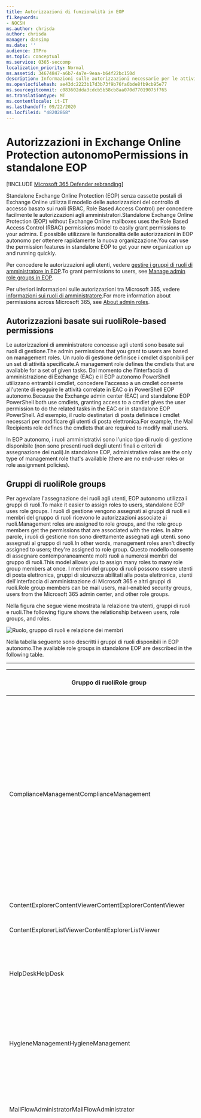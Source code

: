 ```yaml
---
title: Autorizzazioni di funzionalità in EOP
f1.keywords:
- NOCSH
ms.author: chrisda
author: chrisda
manager: dansimp
ms.date: ''
audience: ITPro
ms.topic: conceptual
ms.service: O365-seccomp
localization_priority: Normal
ms.assetid: 34674847-a6b7-4a7e-9eaa-b64f22bc150d
description: Informazioni sulle autorizzazioni necessarie per le attività in standalone Exchange Online Protection
ms.openlocfilehash: ae43dc2223b17d3b73f9b76fa6bde8fb9cb95e77
ms.sourcegitcommit: c083602dda3cdcb5b58cb8aa070d77019075f765
ms.translationtype: MT
ms.contentlocale: it-IT
ms.lasthandoff: 09/22/2020
ms.locfileid: "48202868"
---
```

# <a name="permissions-in-standalone-eop"></a><span data-ttu-id="e6132-103">Autorizzazioni in Exchange Online Protection autonomo</span><span class="sxs-lookup"><span data-stu-id="e6132-103">Permissions in standalone EOP</span></span>

[!INCLUDE [Microsoft 365 Defender rebranding](../includes/microsoft-defender-for-office.md)]


<span data-ttu-id="e6132-104">Standalone Exchange Online Protection (EOP) senza cassette postali di Exchange Online utilizza il modello delle autorizzazioni del controllo di accesso basato sui ruoli (RBAC, Role Based Access Control) per concedere facilmente le autorizzazioni agli amministratori.</span><span class="sxs-lookup"><span data-stu-id="e6132-104">Standalone Exchange Online Protection (EOP) without Exchange Online mailboxes uses the Role Based Access Control (RBAC) permissions model to easily grant permissions to your admins.</span></span> <span data-ttu-id="e6132-105">È possibile utilizzare le funzionalità delle autorizzazioni in EOP autonomo per ottenere rapidamente la nuova organizzazione.</span><span class="sxs-lookup"><span data-stu-id="e6132-105">You can use the permission features in standalone EOP to get your new organization up and running quickly.</span></span>

<span data-ttu-id="e6132-106">Per concedere le autorizzazioni agli utenti, vedere [gestire i gruppi di ruoli di amministratore in EOP](manage-admin-role-group-permissions-in-eop.md).</span><span class="sxs-lookup"><span data-stu-id="e6132-106">To grant permissions to users, see [Manage admin role groups in EOP](manage-admin-role-group-permissions-in-eop.md).</span></span>

<span data-ttu-id="e6132-107">Per ulteriori informazioni sulle autorizzazioni tra Microsoft 365, vedere [informazioni sui ruoli di amministratore](https://docs.microsoft.com/microsoft-365/admin/add-users/about-admin-roles).</span><span class="sxs-lookup"><span data-stu-id="e6132-107">For more information about permissions across Microsoft 365, see [About admin roles](https://docs.microsoft.com/microsoft-365/admin/add-users/about-admin-roles).</span></span>

## <a name="role-based-permissions"></a><span data-ttu-id="e6132-108">Autorizzazioni basate sui ruoli</span><span class="sxs-lookup"><span data-stu-id="e6132-108">Role-based permissions</span></span>

<span data-ttu-id="e6132-109">Le autorizzazioni di amministratore concesse agli utenti sono basate sui ruoli di gestione.</span><span class="sxs-lookup"><span data-stu-id="e6132-109">The admin permissions that you grant to users are based on management roles.</span></span> <span data-ttu-id="e6132-110">Un ruolo di gestione definisce i cmdlet disponibili per un set di attività specificate.</span><span class="sxs-lookup"><span data-stu-id="e6132-110">A management role defines the cmdlets that are available for a set of given tasks.</span></span> <span data-ttu-id="e6132-111">Dal momento che l'interfaccia di amministrazione di Exchange (EAC) e il EOP autonomo PowerShell utilizzano entrambi i cmdlet, concedere l'accesso a un cmdlet consente all'utente di eseguire le attività correlate in EAC o in PowerShell EOP autonomo.</span><span class="sxs-lookup"><span data-stu-id="e6132-111">Because the Exchange admin center (EAC) and standalone EOP PowerShell both use cmdlets, granting access to a cmdlet gives the user permission to do the related tasks in the EAC or in standalone EOP PowerShell.</span></span> <span data-ttu-id="e6132-112">Ad esempio, il ruolo destinatari di posta definisce i cmdlet necessari per modificare gli utenti di posta elettronica.</span><span class="sxs-lookup"><span data-stu-id="e6132-112">For example, the Mail Recipients role defines the cmdlets that are required to modify mail users.</span></span>

<span data-ttu-id="e6132-113">In EOP autonomo, i ruoli amministrativi sono l'unico tipo di ruolo di gestione disponibile (non sono presenti ruoli degli utenti finali o criteri di assegnazione dei ruoli).</span><span class="sxs-lookup"><span data-stu-id="e6132-113">In standalone EOP, administrative roles are the only type of management role that's available (there are no end-user roles or role assignment policies).</span></span>

## <a name="role-groups"></a><span data-ttu-id="e6132-114">Gruppi di ruoli</span><span class="sxs-lookup"><span data-stu-id="e6132-114">Role groups</span></span>

<span data-ttu-id="e6132-115">Per agevolare l'assegnazione dei ruoli agli utenti, EOP autonomo utilizza i gruppi di ruoli.</span><span class="sxs-lookup"><span data-stu-id="e6132-115">To make it easier to assign roles to users, standalone EOP uses role groups.</span></span> <span data-ttu-id="e6132-116">I ruoli di gestione vengono assegnati ai gruppi di ruoli e i membri del gruppo di ruoli ricevono le autorizzazioni associate ai ruoli.</span><span class="sxs-lookup"><span data-stu-id="e6132-116">Management roles are assigned to role groups, and the role group members get the permissions that are associated with the roles.</span></span> <span data-ttu-id="e6132-117">In altre parole, i ruoli di gestione non sono direttamente assegnati agli utenti. sono assegnati al gruppo di ruoli.</span><span class="sxs-lookup"><span data-stu-id="e6132-117">In other words, management roles aren't directly assigned to users; they're assigned to role group.</span></span> <span data-ttu-id="e6132-118">Questo modello consente di assegnare contemporaneamente molti ruoli a numerosi membri del gruppo di ruoli.</span><span class="sxs-lookup"><span data-stu-id="e6132-118">This model allows you to assign many roles to many role group members at once.</span></span> <span data-ttu-id="e6132-119">I membri del gruppo di ruoli possono essere utenti di posta elettronica, gruppi di sicurezza abilitati alla posta elettronica, utenti dell'interfaccia di amministrazione di Microsoft 365 e altri gruppi di ruoli.</span><span class="sxs-lookup"><span data-stu-id="e6132-119">Role group members can be mail users, mail-enabled security groups, users from the Microsoft 365 admin center, and other role groups.</span></span>

<span data-ttu-id="e6132-120">Nella figura che segue viene mostrata la relazione tra utenti, gruppi di ruoli e ruoli.</span><span class="sxs-lookup"><span data-stu-id="e6132-120">The following figure shows the relationship between users, role groups, and roles.</span></span>

![Ruolo, gruppo di ruoli e relazione dei membri](../../media/ITPro_Security_RBAC_EXO_SimplifiedRoleGroupRelationship.png)

<span data-ttu-id="e6132-122">Nella tabella seguente sono descritti i gruppi di ruoli disponibili in EOP autonomo.</span><span class="sxs-lookup"><span data-stu-id="e6132-122">The available role groups in standalone EOP are described in the following table.</span></span>

****

|<span data-ttu-id="e6132-123">Gruppo di ruoli</span><span class="sxs-lookup"><span data-stu-id="e6132-123">Role group</span></span>|<span data-ttu-id="e6132-124">Descrizione</span><span class="sxs-lookup"><span data-stu-id="e6132-124">Description</span></span>|<span data-ttu-id="e6132-125">Ruoli predefiniti assegnati</span><span class="sxs-lookup"><span data-stu-id="e6132-125">Default roles assigned</span></span>|
|---|---|---|
|<span data-ttu-id="e6132-126">ComplianceManagement</span><span class="sxs-lookup"><span data-stu-id="e6132-126">ComplianceManagement</span></span>|<span data-ttu-id="e6132-127">Configurare e gestire le impostazioni di conformità all'interno dell'organizzazione, inclusa la prevenzione della perdita di dati (DLP) se l'abbonamento ha funzionalità DLP.</span><span class="sxs-lookup"><span data-stu-id="e6132-127">Configure and manage compliance settings within the organization, including data loss prevention (DLP) if your subscription has DLP capabilities.</span></span> <br/><br/> <span data-ttu-id="e6132-128">I membri del ruolo [amministratore conformità](https://docs.microsoft.com/azure/active-directory/users-groups-roles/directory-assign-admin-roles#compliance-administrator) in Azure ad ottengono automaticamente le autorizzazioni di questo gruppo di ruoli.</span><span class="sxs-lookup"><span data-stu-id="e6132-128">Members of the [Compliance Administrator](https://docs.microsoft.com/azure/active-directory/users-groups-roles/directory-assign-admin-roles#compliance-administrator) role in Azure AD automatically get the permissions of this role group.</span></span>|<span data-ttu-id="e6132-129">Registri di controllo</span><span class="sxs-lookup"><span data-stu-id="e6132-129">Audit Logs</span></span> <br/><br/> <span data-ttu-id="e6132-130">Amministrazione della conformità</span><span class="sxs-lookup"><span data-stu-id="e6132-130">Compliance Administration</span></span> <br/><br/> <span data-ttu-id="e6132-131">Information Rights Management</span><span class="sxs-lookup"><span data-stu-id="e6132-131">Information Rights Management</span></span> <br/><br/> <span data-ttu-id="e6132-132">Gestione della conservazione</span><span class="sxs-lookup"><span data-stu-id="e6132-132">Retention Management</span></span> <br/><br/> <span data-ttu-id="e6132-133">Registri di controllo di sola visualizzazione</span><span class="sxs-lookup"><span data-stu-id="e6132-133">View-Only Audit Logs</span></span> <br/><br/> <span data-ttu-id="e6132-134">Configurazione solo visualizzazione</span><span class="sxs-lookup"><span data-stu-id="e6132-134">View-Only Configuration</span></span> <br/><br/> <span data-ttu-id="e6132-135">Destinatari solo visualizzazione</span><span class="sxs-lookup"><span data-stu-id="e6132-135">View-Only Recipients</span></span>|
|<span data-ttu-id="e6132-136">ContentExplorerContentViewer</span><span class="sxs-lookup"><span data-stu-id="e6132-136">ContentExplorerContentViewer</span></span>|<span data-ttu-id="e6132-137">Non utilizzata.</span><span class="sxs-lookup"><span data-stu-id="e6132-137">Not used.</span></span>|<span data-ttu-id="e6132-138">Visualizzatore contenuto di classificazione dei dati</span><span class="sxs-lookup"><span data-stu-id="e6132-138">Data Classification Content Viewer</span></span>|
|<span data-ttu-id="e6132-139">ContentExplorerListViewer</span><span class="sxs-lookup"><span data-stu-id="e6132-139">ContentExplorerListViewer</span></span>|<span data-ttu-id="e6132-140">Non utilizzata.</span><span class="sxs-lookup"><span data-stu-id="e6132-140">Not used.</span></span>|<span data-ttu-id="e6132-141">Visualizzatore elenco di classificazione dei dati</span><span class="sxs-lookup"><span data-stu-id="e6132-141">Data Classification List Viewer</span></span>|
|<span data-ttu-id="e6132-142">HelpDesk</span><span class="sxs-lookup"><span data-stu-id="e6132-142">HelpDesk</span></span>|<span data-ttu-id="e6132-143">Visualizzare e gestire gli utenti di posta elettronica.</span><span class="sxs-lookup"><span data-stu-id="e6132-143">View and manage mail users.</span></span>|<span data-ttu-id="e6132-144">Reimposta password</span><span class="sxs-lookup"><span data-stu-id="e6132-144">Reset Password</span></span> <br/><br/> <span data-ttu-id="e6132-145">Opzioni utente</span><span class="sxs-lookup"><span data-stu-id="e6132-145">User Options</span></span> <br/><br/> <span data-ttu-id="e6132-146">Destinatari solo visualizzazione</span><span class="sxs-lookup"><span data-stu-id="e6132-146">View-Only Recipients</span></span>|
|<span data-ttu-id="e6132-147">HygieneManagement</span><span class="sxs-lookup"><span data-stu-id="e6132-147">HygieneManagement</span></span>|<span data-ttu-id="e6132-148">Gestire le funzionalità di protezione (antispam, anti-malware e così via).</span><span class="sxs-lookup"><span data-stu-id="e6132-148">Manage protection features (anti-spam, anti-malware, etc.).</span></span>|<span data-ttu-id="e6132-149">Igiene del trasporto</span><span class="sxs-lookup"><span data-stu-id="e6132-149">Transport Hygiene</span></span> <br/><br/> <span data-ttu-id="e6132-150">Configurazione solo visualizzazione</span><span class="sxs-lookup"><span data-stu-id="e6132-150">View-Only Configuration</span></span> <br/><br/> <span data-ttu-id="e6132-151">Destinatari solo visualizzazione</span><span class="sxs-lookup"><span data-stu-id="e6132-151">View-Only Recipients</span></span>|
|<span data-ttu-id="e6132-152">MailFlowAdministrator</span><span class="sxs-lookup"><span data-stu-id="e6132-152">MailFlowAdministrator</span></span>|<span data-ttu-id="e6132-153">Visualizzare e gestire i domini e i connettori accettati</span><span class="sxs-lookup"><span data-stu-id="e6132-153">View and manage accepted domains and connectors</span></span>|<span data-ttu-id="e6132-154">Domini accettati e remoti</span><span class="sxs-lookup"><span data-stu-id="e6132-154">Remote and Accepted Domains</span></span> <br/><br/> <span data-ttu-id="e6132-155">Destinatari solo visualizzazione</span><span class="sxs-lookup"><span data-stu-id="e6132-155">View-Only Recipients</span></span>|
|<span data-ttu-id="e6132-156">OrganizationManagement</span><span class="sxs-lookup"><span data-stu-id="e6132-156">OrganizationManagement</span></span>|<span data-ttu-id="e6132-157">L'accesso dell'amministratore all'intera organizzazione e la possibilità di eseguire quasi tutte le attività.</span><span class="sxs-lookup"><span data-stu-id="e6132-157">Admin access to the entire organization and the ability to perform almost any task.</span></span> <br/><br/> <span data-ttu-id="e6132-158">I membri del ruolo di [amministratore globale](https://docs.microsoft.com/azure/active-directory/users-groups-roles/directory-assign-admin-roles#global-administrator--company-administrator) in Azure ad ottengono automaticamente le autorizzazioni di questo gruppo di ruoli.</span><span class="sxs-lookup"><span data-stu-id="e6132-158">Members of the [Global Administrator](https://docs.microsoft.com/azure/active-directory/users-groups-roles/directory-assign-admin-roles#global-administrator--company-administrator) role in Azure AD automatically get the permissions of this role group.</span></span> <br/><br/> <span data-ttu-id="e6132-159">**Importante**: poiché il gruppo di ruoli OrganizationManagement è un ruolo potente, solo gli utenti che eseguono attività amministrative a livello di organizzazione devono essere membri di questo gruppo di ruoli.</span><span class="sxs-lookup"><span data-stu-id="e6132-159">**Important**: Because the OrganizationManagement role group is a powerful role, only users that perform organizational-level administrative tasks should be members of this role group.</span></span>|<span data-ttu-id="e6132-160">AntiMalware</span><span class="sxs-lookup"><span data-stu-id="e6132-160">AntiMalware</span></span> <br/><br/> <span data-ttu-id="e6132-161">AntiSpam</span><span class="sxs-lookup"><span data-stu-id="e6132-161">AntiSpam</span></span> <br/><br/> <span data-ttu-id="e6132-162">Registri di controllo</span><span class="sxs-lookup"><span data-stu-id="e6132-162">Audit Logs</span></span> <br/><br/> <span data-ttu-id="e6132-163">Amministratore di conformità</span><span class="sxs-lookup"><span data-stu-id="e6132-163">Compliance Administrator</span></span> <br/><br/> <span data-ttu-id="e6132-164">Gruppi di distribuzione</span><span class="sxs-lookup"><span data-stu-id="e6132-164">Distribution Groups</span></span> <br/><br/> <span data-ttu-id="e6132-165">Information Rights Management</span><span class="sxs-lookup"><span data-stu-id="e6132-165">Information Rights Management</span></span> <br/><br/> <span data-ttu-id="e6132-166">Creazione destinatario di posta</span><span class="sxs-lookup"><span data-stu-id="e6132-166">Mail Recipient Creation</span></span> <br/><br/> <span data-ttu-id="e6132-167">Destinatari di posta</span><span class="sxs-lookup"><span data-stu-id="e6132-167">Mail Recipients</span></span> <br/><br/> <span data-ttu-id="e6132-168">Verifica dei messaggi</span><span class="sxs-lookup"><span data-stu-id="e6132-168">Message Tracking</span></span> <br/><br/> <span data-ttu-id="e6132-169">Migrazione</span><span class="sxs-lookup"><span data-stu-id="e6132-169">Migration</span></span> <br/><br/> <span data-ttu-id="e6132-170">Accesso client dell'organizzazione</span><span class="sxs-lookup"><span data-stu-id="e6132-170">Organization Client Access</span></span> <br/><br/> <span data-ttu-id="e6132-171">Configurazione dell'organizzazione</span><span class="sxs-lookup"><span data-stu-id="e6132-171">Organization Configuration</span></span> <br/><br/> <span data-ttu-id="e6132-172">Impostazioni di trasporto dell'organizzazione</span><span class="sxs-lookup"><span data-stu-id="e6132-172">Organization Transport Settings</span></span> <br/><br/> <span data-ttu-id="e6132-173">Quarantena</span><span class="sxs-lookup"><span data-stu-id="e6132-173">Quarantine</span></span> <br/><br/> <span data-ttu-id="e6132-174">Criteri del destinatario</span><span class="sxs-lookup"><span data-stu-id="e6132-174">Recipient Policies</span></span> <br/><br/> <span data-ttu-id="e6132-175">Domini accettati e remoti</span><span class="sxs-lookup"><span data-stu-id="e6132-175">Remote and Accepted Domains</span></span> <br/><br/> <span data-ttu-id="e6132-176">Reimposta password</span><span class="sxs-lookup"><span data-stu-id="e6132-176">Reset Password</span></span> <br/><br/> <span data-ttu-id="e6132-177">Gestione della conservazione</span><span class="sxs-lookup"><span data-stu-id="e6132-177">Retention Management</span></span> <br/><br/> <span data-ttu-id="e6132-178">Gestione dei ruoli</span><span class="sxs-lookup"><span data-stu-id="e6132-178">Role Management</span></span> <br/><br/> <span data-ttu-id="e6132-179">Amministratore della sicurezza</span><span class="sxs-lookup"><span data-stu-id="e6132-179">Security Administrator</span></span> <br/><br/> <span data-ttu-id="e6132-180">Creazione e appartenenza a un gruppo di sicurezza</span><span class="sxs-lookup"><span data-stu-id="e6132-180">Security Group Creation and Membership</span></span> <br/><br/> <span data-ttu-id="e6132-181">Ruolo con autorizzazioni di lettura per la sicurezza</span><span class="sxs-lookup"><span data-stu-id="e6132-181">Security Reader</span></span> <br/><br/> <span data-ttu-id="e6132-182">Amministratore dell'etichetta di riservatezza</span><span class="sxs-lookup"><span data-stu-id="e6132-182">Sensitivity Label Administrator</span></span> <br/><br/> <span data-ttu-id="e6132-183">Supervisione</span><span class="sxs-lookup"><span data-stu-id="e6132-183">Supervision</span></span> <br/><br/> <span data-ttu-id="e6132-184">Igiene del trasporto</span><span class="sxs-lookup"><span data-stu-id="e6132-184">Transport Hygiene</span></span> <br/><br/> <span data-ttu-id="e6132-185">Regole di trasporto</span><span class="sxs-lookup"><span data-stu-id="e6132-185">Transport Rules</span></span> <br/><br/> <span data-ttu-id="e6132-186">Opzioni utente</span><span class="sxs-lookup"><span data-stu-id="e6132-186">User Options</span></span> <br/><br/> <span data-ttu-id="e6132-187">Antimalware di sola visualizzazione</span><span class="sxs-lookup"><span data-stu-id="e6132-187">View-Only AntiMalware</span></span> <br/><br/> <span data-ttu-id="e6132-188">Protezione da posta indesiderata solo visualizzazione</span><span class="sxs-lookup"><span data-stu-id="e6132-188">View-Only AntiSpam</span></span> <br/><br/> <span data-ttu-id="e6132-189">Registri di controllo di sola visualizzazione</span><span class="sxs-lookup"><span data-stu-id="e6132-189">View-Only Audit Logs</span></span> <br/><br/> <span data-ttu-id="e6132-190">Configurazione solo visualizzazione</span><span class="sxs-lookup"><span data-stu-id="e6132-190">View-Only Configuration</span></span> <br/><br/> <span data-ttu-id="e6132-191">Quarantena solo visualizzazione</span><span class="sxs-lookup"><span data-stu-id="e6132-191">View-Only Quarantine</span></span> <br/><br/> <span data-ttu-id="e6132-192">Destinatari solo visualizzazione</span><span class="sxs-lookup"><span data-stu-id="e6132-192">View-Only Recipients</span></span> <br/><br/> <span data-ttu-id="e6132-193">Intelligence per le minacce di sola visualizzazione</span><span class="sxs-lookup"><span data-stu-id="e6132-193">View-Only Threat Intelligence</span></span>|
|<span data-ttu-id="e6132-194">QuarantineAdministrator</span><span class="sxs-lookup"><span data-stu-id="e6132-194">QuarantineAdministrator</span></span>|<span data-ttu-id="e6132-195">Gestire i messaggi in quarantena per tutti i destinatari.</span><span class="sxs-lookup"><span data-stu-id="e6132-195">Manage quarantined messages for all recipients.</span></span>|<span data-ttu-id="e6132-196">Quarantena</span><span class="sxs-lookup"><span data-stu-id="e6132-196">Quarantine</span></span>|
|<span data-ttu-id="e6132-197">RecipientManagement</span><span class="sxs-lookup"><span data-stu-id="e6132-197">RecipientManagement</span></span>|<span data-ttu-id="e6132-198">Creare, gestire e rimuovere gli oggetti destinatario nell'organizzazione.</span><span class="sxs-lookup"><span data-stu-id="e6132-198">Create, manage, and remove recipient objects in the organization.</span></span>|<span data-ttu-id="e6132-199">Gruppi di distribuzione</span><span class="sxs-lookup"><span data-stu-id="e6132-199">Distribution Groups</span></span> <br/><br/> <span data-ttu-id="e6132-200">Creazione destinatario di posta</span><span class="sxs-lookup"><span data-stu-id="e6132-200">Mail Recipient Creation</span></span> <br/><br/> <span data-ttu-id="e6132-201">Destinatari di posta</span><span class="sxs-lookup"><span data-stu-id="e6132-201">Mail Recipients</span></span> <br/><br/> <span data-ttu-id="e6132-202">Verifica dei messaggi</span><span class="sxs-lookup"><span data-stu-id="e6132-202">Message Tracking</span></span> <br/><br/> <span data-ttu-id="e6132-203">Migrazione</span><span class="sxs-lookup"><span data-stu-id="e6132-203">Migration</span></span> <br/><br/> <span data-ttu-id="e6132-204">Criteri del destinatario</span><span class="sxs-lookup"><span data-stu-id="e6132-204">Recipient Policies</span></span> <br/><br/> <span data-ttu-id="e6132-205">Reimposta password</span><span class="sxs-lookup"><span data-stu-id="e6132-205">Reset Password</span></span>|
|<span data-ttu-id="e6132-206">RecordsManagement</span><span class="sxs-lookup"><span data-stu-id="e6132-206">RecordsManagement</span></span>|<span data-ttu-id="e6132-207">Configurare le funzionalità di conformità, ad esempio i tag dei criteri di conservazione, le classificazioni dei messaggi e le regole del flusso di posta (note anche come regole di trasporto).</span><span class="sxs-lookup"><span data-stu-id="e6132-207">Configure compliance features, such as retention policy tags, message classifications, and mail flow rules (also known as transport rules).</span></span>|<span data-ttu-id="e6132-208">Verifica dei messaggi</span><span class="sxs-lookup"><span data-stu-id="e6132-208">Message Tracking</span></span> <br/><br/> <span data-ttu-id="e6132-209">Gestione della conservazione</span><span class="sxs-lookup"><span data-stu-id="e6132-209">Retention Management</span></span> <br/><br/> <span data-ttu-id="e6132-210">Regole di trasporto</span><span class="sxs-lookup"><span data-stu-id="e6132-210">Transport Rules</span></span>|
|<span data-ttu-id="e6132-211">SecurityAdministrator</span><span class="sxs-lookup"><span data-stu-id="e6132-211">SecurityAdministrator</span></span>|<span data-ttu-id="e6132-212">Configurare tutti gli aspetti della protezione nell'organizzazione (antispam, anti-malware, anti-spoofing, quarantena e così via).</span><span class="sxs-lookup"><span data-stu-id="e6132-212">Configure all aspects of protection in the organization (anti-spam, anti-malware, anti-spoofing, quarantine, etc.).</span></span> <br/><br/> <span data-ttu-id="e6132-213">I membri del ruolo di [amministratore della sicurezza](https://docs.microsoft.com/azure/active-directory/users-groups-roles/directory-assign-admin-roles#security-administrator) in Azure ad ottengono automaticamente le autorizzazioni di questo gruppo di ruoli.</span><span class="sxs-lookup"><span data-stu-id="e6132-213">Members of the [Security Administrator](https://docs.microsoft.com/azure/active-directory/users-groups-roles/directory-assign-admin-roles#security-administrator) role in Azure AD automatically get the permissions of this role group.</span></span>|<span data-ttu-id="e6132-214">AntiMalware</span><span class="sxs-lookup"><span data-stu-id="e6132-214">AntiMalware</span></span> <br/><br/> <span data-ttu-id="e6132-215">AntiSpam</span><span class="sxs-lookup"><span data-stu-id="e6132-215">AntiSpam</span></span> <br/><br/> <span data-ttu-id="e6132-216">Registri di controllo</span><span class="sxs-lookup"><span data-stu-id="e6132-216">Audit Logs</span></span> <br/><br/> <span data-ttu-id="e6132-217">Quarantena</span><span class="sxs-lookup"><span data-stu-id="e6132-217">Quarantine</span></span> <br/><br/> <span data-ttu-id="e6132-218">Amministratore della sicurezza</span><span class="sxs-lookup"><span data-stu-id="e6132-218">Security Administrator</span></span> <br/><br/> <span data-ttu-id="e6132-219">Amministratore dell'etichetta di riservatezza</span><span class="sxs-lookup"><span data-stu-id="e6132-219">Sensitivity Label Administrator</span></span> <br/><br/> <span data-ttu-id="e6132-220">Antimalware di sola visualizzazione</span><span class="sxs-lookup"><span data-stu-id="e6132-220">View-Only AntiMalware</span></span> <br/><br/> <span data-ttu-id="e6132-221">Protezione da posta indesiderata solo visualizzazione</span><span class="sxs-lookup"><span data-stu-id="e6132-221">View-Only AntiSpam</span></span> <br/><br/> <span data-ttu-id="e6132-222">Registri di controllo di sola visualizzazione</span><span class="sxs-lookup"><span data-stu-id="e6132-222">View-Only Audit Logs</span></span> <br/><br/> <span data-ttu-id="e6132-223">Quarantena solo visualizzazione</span><span class="sxs-lookup"><span data-stu-id="e6132-223">View-Only Quarantine</span></span> <br/><br/> <span data-ttu-id="e6132-224">Intelligence per le minacce di sola visualizzazione</span><span class="sxs-lookup"><span data-stu-id="e6132-224">View-Only Threat Intelligence</span></span>|
|<span data-ttu-id="e6132-225">SecurityReader</span><span class="sxs-lookup"><span data-stu-id="e6132-225">SecurityReader</span></span>|<span data-ttu-id="e6132-226">Accesso in sola visualizzazione a tutti gli aspetti della protezione nell'organizzazione (antispam, anti-malware, anti-spoofing, quarantena e così via).</span><span class="sxs-lookup"><span data-stu-id="e6132-226">View-only access to all aspects of protection in the organization (anti-spam, anti-malware, anti-spoofing, quarantine, etc.).</span></span> <br/><br/> <span data-ttu-id="e6132-227">I membri del ruolo [lettore di sicurezza](https://docs.microsoft.com/azure/active-directory/users-groups-roles/directory-assign-admin-roles#security-reader) in Azure ad ottengono automaticamente le autorizzazioni di questo gruppo di ruoli.</span><span class="sxs-lookup"><span data-stu-id="e6132-227">Members of the [Security Reader](https://docs.microsoft.com/azure/active-directory/users-groups-roles/directory-assign-admin-roles#security-reader) role in Azure AD automatically get the permissions of this role group.</span></span>|<span data-ttu-id="e6132-228">Ruolo con autorizzazioni di lettura per la sicurezza</span><span class="sxs-lookup"><span data-stu-id="e6132-228">Security Reader</span></span> <br/><br/> <span data-ttu-id="e6132-229">Antimalware di sola visualizzazione</span><span class="sxs-lookup"><span data-stu-id="e6132-229">View-Only AntiMalware</span></span> <br/><br/> <span data-ttu-id="e6132-230">Protezione da posta indesiderata solo visualizzazione</span><span class="sxs-lookup"><span data-stu-id="e6132-230">View-Only AntiSpam</span></span> <br/><br/> <span data-ttu-id="e6132-231">Quarantena solo visualizzazione</span><span class="sxs-lookup"><span data-stu-id="e6132-231">View-Only Quarantine</span></span> <br/><br/> <span data-ttu-id="e6132-232">Intelligence per le minacce di sola visualizzazione</span><span class="sxs-lookup"><span data-stu-id="e6132-232">View-Only Threat Intelligence</span></span>|
|<span data-ttu-id="e6132-233">TenantAdmins</span><span class="sxs-lookup"><span data-stu-id="e6132-233">TenantAdmins</span></span>|<span data-ttu-id="e6132-234">L'appartenenza a questo gruppo di ruoli è sincronizzata tra i servizi e gestita centralmente.</span><span class="sxs-lookup"><span data-stu-id="e6132-234">Membership in this role group is synchronized across services and managed centrally.</span></span> <span data-ttu-id="e6132-235">Per impostazione predefinita, a questo gruppo di ruoli non sono assegnati i ruoli.</span><span class="sxs-lookup"><span data-stu-id="e6132-235">By default, this role group is not assigned any roles.</span></span> <span data-ttu-id="e6132-236">Tuttavia, sarà un membro del gruppo di ruoli Gestione organizzazione e erediterà tali autorizzazioni.</span><span class="sxs-lookup"><span data-stu-id="e6132-236">However, it will be a member of the Organization Management role group and will inherit those permissions.</span></span>|<span data-ttu-id="e6132-237">nessuno</span><span class="sxs-lookup"><span data-stu-id="e6132-237">none</span></span>|
|<span data-ttu-id="e6132-238">ViewOnlyOrganizationManagement</span><span class="sxs-lookup"><span data-stu-id="e6132-238">ViewOnlyOrganizationManagement</span></span>|<span data-ttu-id="e6132-239">Visualizzare gli oggetti destinatario, protezione e configurazione e le relative proprietà nell'organizzazione.</span><span class="sxs-lookup"><span data-stu-id="e6132-239">View recipient, protection, and configuration objects and their properties in the organization.</span></span>|<span data-ttu-id="e6132-240">Amministratore di conformità</span><span class="sxs-lookup"><span data-stu-id="e6132-240">Compliance Administrator</span></span> <br/><br/> <span data-ttu-id="e6132-241">Amministratore della sicurezza</span><span class="sxs-lookup"><span data-stu-id="e6132-241">Security Administrator</span></span> <br/><br/> <span data-ttu-id="e6132-242">Ruolo con autorizzazioni di lettura per la sicurezza</span><span class="sxs-lookup"><span data-stu-id="e6132-242">Security Reader</span></span> <br/><br/> <span data-ttu-id="e6132-243">Amministratore dell'etichetta di riservatezza</span><span class="sxs-lookup"><span data-stu-id="e6132-243">Sensitivity Label Administrator</span></span> <br/><br/> <span data-ttu-id="e6132-244">Configurazione solo visualizzazione</span><span class="sxs-lookup"><span data-stu-id="e6132-244">View-Only Configuration</span></span> <br/><br/> <span data-ttu-id="e6132-245">Destinatari solo visualizzazione</span><span class="sxs-lookup"><span data-stu-id="e6132-245">View-Only Recipients</span></span>|
|

<span data-ttu-id="e6132-246">Se si lavora in un'organizzazione di piccole dimensioni con solo alcuni amministratori, potrebbe essere necessario aggiungerli solo al gruppo di ruoli Gestione organizzazione e potrebbe non essere mai necessario utilizzare gli altri gruppi di ruoli.</span><span class="sxs-lookup"><span data-stu-id="e6132-246">If you work in a small organization that has only a few admins, you might need to add those users to the Organization Management role group only, and you may never need to use the other role groups.</span></span> <span data-ttu-id="e6132-247">Se si lavora in un'organizzazione di dimensioni maggiori, è possibile che siano presenti amministratori che eseguono attività specifiche, ad esempio la configurazione dei destinatari.</span><span class="sxs-lookup"><span data-stu-id="e6132-247">If you work in a larger organization, you might have admins who perform specific tasks, such as recipient configuration.</span></span> <span data-ttu-id="e6132-248">In questi casi, è possibile aggiungere un amministratore al gruppo di ruoli Gestione destinatari e un altro amministratore al gruppo di ruoli Gestione organizzazione.</span><span class="sxs-lookup"><span data-stu-id="e6132-248">In those cases, you might add one admin to the Recipient Management role group, and another admin to the Organization Management role group.</span></span> <span data-ttu-id="e6132-249">Gli amministratori possono quindi gestire le aree specifiche, ma non dispongono delle autorizzazioni necessarie per gestire le aree di cui non sono responsabili.</span><span class="sxs-lookup"><span data-stu-id="e6132-249">Those admins can then manage their specific areas, but they won't have permissions to manage areas they're not responsible for.</span></span>

<span data-ttu-id="e6132-250">Se i gruppi di ruoli incorporati in Exchange Online non corrispondono alla mansione degli amministratori, è possibile creare gruppi di ruoli e aggiungervi i ruoli desiderati.</span><span class="sxs-lookup"><span data-stu-id="e6132-250">If the built-in role groups in Exchange Online don't match the job function of your administrators, you can create role groups and add roles to them.</span></span> <span data-ttu-id="e6132-251">Per ulteriori informazioni, vedere [Manage role groups in standalone EOP](manage-admin-role-group-permissions-in-eop.md).</span><span class="sxs-lookup"><span data-stu-id="e6132-251">For more information, see [Manage role groups in standalone EOP](manage-admin-role-group-permissions-in-eop.md).</span></span>

## <a name="roles"></a><span data-ttu-id="e6132-252">Ruoli</span><span class="sxs-lookup"><span data-stu-id="e6132-252">Roles</span></span>

<span data-ttu-id="e6132-253">I ruoli incorporati disponibili in EOP autonomo sono descritti nella tabella seguente.</span><span class="sxs-lookup"><span data-stu-id="e6132-253">The built-in roles that are available in standalone EOP are described in the following table.</span></span>

****

|<span data-ttu-id="e6132-254">Ruolo \* \*</span><span class="sxs-lookup"><span data-stu-id="e6132-254">Role\*\*</span></span>|<span data-ttu-id="e6132-255">Descrizione</span><span class="sxs-lookup"><span data-stu-id="e6132-255">Description</span></span>|<span data-ttu-id="e6132-256">Assegnazioni predefinite del gruppo di ruoli</span><span class="sxs-lookup"><span data-stu-id="e6132-256">Default role group assignments</span></span>|
|---|---|---|
|<span data-ttu-id="e6132-257">AntiMalware</span><span class="sxs-lookup"><span data-stu-id="e6132-257">AntiMalware</span></span>|<span data-ttu-id="e6132-258">Visualizzare e modificare la configurazione e i report per le funzionalità anti-malware.</span><span class="sxs-lookup"><span data-stu-id="e6132-258">View and modify the configuration and reports for anti-malware features.</span></span>|<span data-ttu-id="e6132-259">OrganizationManagement</span><span class="sxs-lookup"><span data-stu-id="e6132-259">OrganizationManagement</span></span> <br/><br/> <span data-ttu-id="e6132-260">SecurityAdministrator</span><span class="sxs-lookup"><span data-stu-id="e6132-260">SecurityAdministrator</span></span>|
|<span data-ttu-id="e6132-261">AntiSpam</span><span class="sxs-lookup"><span data-stu-id="e6132-261">AntiSpam</span></span>|<span data-ttu-id="e6132-262">Visualizzare e modificare la configurazione e i report per le funzionalità di protezione da posta indesiderata.</span><span class="sxs-lookup"><span data-stu-id="e6132-262">View and modify the configuration and reports for anti-spam features.</span></span>|<span data-ttu-id="e6132-263">OrganizationManagement</span><span class="sxs-lookup"><span data-stu-id="e6132-263">OrganizationManagement</span></span> <br/><br/> <span data-ttu-id="e6132-264">SecurityAdministrator</span><span class="sxs-lookup"><span data-stu-id="e6132-264">SecurityAdministrator</span></span>|
|<span data-ttu-id="e6132-265">Registri di controllo</span><span class="sxs-lookup"><span data-stu-id="e6132-265">Audit Logs</span></span>|<span data-ttu-id="e6132-266">Eseguire una ricerca nel registro di controllo dell'amministratore e visualizzare i risultati.</span><span class="sxs-lookup"><span data-stu-id="e6132-266">Search the administrator audit log and view the results.</span></span>|<span data-ttu-id="e6132-267">ComplianceManagement</span><span class="sxs-lookup"><span data-stu-id="e6132-267">ComplianceManagement</span></span> <br/><br/> <span data-ttu-id="e6132-268">OrganizationManagement</span><span class="sxs-lookup"><span data-stu-id="e6132-268">OrganizationManagement</span></span> <br/><br/> <span data-ttu-id="e6132-269">SecurityAdministrator</span><span class="sxs-lookup"><span data-stu-id="e6132-269">SecurityAdministrator</span></span>|
|<span data-ttu-id="e6132-270">Amministratore di conformità<sup>\*</sup></span><span class="sxs-lookup"><span data-stu-id="e6132-270">Compliance Administrator<sup>\*</sup></span></span>||<span data-ttu-id="e6132-271">ComplianceManagement</span><span class="sxs-lookup"><span data-stu-id="e6132-271">ComplianceManagement</span></span> <br/><br/> <span data-ttu-id="e6132-272">OrganizationManagement</span><span class="sxs-lookup"><span data-stu-id="e6132-272">OrganizationManagement</span></span> <br/><br/> <span data-ttu-id="e6132-273">ViewOnlyOrganizationManagement</span><span class="sxs-lookup"><span data-stu-id="e6132-273">ViewOnlyOrganizationManagement</span></span>|
|<span data-ttu-id="e6132-274">Visualizzatore contenuto di classificazione dei dati<sup>\*</sup></span><span class="sxs-lookup"><span data-stu-id="e6132-274">Data Classification Content Viewer<sup>\*</sup></span></span>||<span data-ttu-id="e6132-275">ContentExplorerContentViewer</span><span class="sxs-lookup"><span data-stu-id="e6132-275">ContentExplorerContentViewer</span></span>|
|<span data-ttu-id="e6132-276">Visualizzatore elenco di classificazione dei dati<sup>\*</sup></span><span class="sxs-lookup"><span data-stu-id="e6132-276">Data Classification List Viewer<sup>\*</sup></span></span>||
|<span data-ttu-id="e6132-277">Gruppi di distribuzione</span><span class="sxs-lookup"><span data-stu-id="e6132-277">Distribution Groups</span></span>|<span data-ttu-id="e6132-278">Creare e gestire tutti i gruppi di distribuzione, i gruppi di sicurezza abilitati alla posta elettronica e i membri.</span><span class="sxs-lookup"><span data-stu-id="e6132-278">Create and manage all distribution groups, mail-enabled security groups, and members.</span></span>|<span data-ttu-id="e6132-279">OrganizationManagement</span><span class="sxs-lookup"><span data-stu-id="e6132-279">OrganizationManagement</span></span> <br/><br/> <span data-ttu-id="e6132-280">RecipientManagement</span><span class="sxs-lookup"><span data-stu-id="e6132-280">RecipientManagement</span></span>|
|<span data-ttu-id="e6132-281">Information Rights Management<sup>\*</sup></span><span class="sxs-lookup"><span data-stu-id="e6132-281">Information Rights Management<sup>\*</sup></span></span>||<span data-ttu-id="e6132-282">ComplianceManagement</span><span class="sxs-lookup"><span data-stu-id="e6132-282">ComplianceManagement</span></span> <br/><br/> <span data-ttu-id="e6132-283">OrganizationManagement</span><span class="sxs-lookup"><span data-stu-id="e6132-283">OrganizationManagement</span></span>|
|<span data-ttu-id="e6132-284">Creazione destinatario di posta</span><span class="sxs-lookup"><span data-stu-id="e6132-284">Mail Recipient Creation</span></span>|<span data-ttu-id="e6132-285">Creare e rimuovere gli utenti di posta elettronica.</span><span class="sxs-lookup"><span data-stu-id="e6132-285">Create and remove mail users.</span></span>|<span data-ttu-id="e6132-286">OrganizationManagement</span><span class="sxs-lookup"><span data-stu-id="e6132-286">OrganizationManagement</span></span> <br/><br/> <span data-ttu-id="e6132-287">RecipientManagement</span><span class="sxs-lookup"><span data-stu-id="e6132-287">RecipientManagement</span></span>|
|<span data-ttu-id="e6132-288">Mail Recipients</span><span class="sxs-lookup"><span data-stu-id="e6132-288">Mail Recipients</span></span>|<span data-ttu-id="e6132-289">Modificare gli utenti di posta elettronica esistenti.</span><span class="sxs-lookup"><span data-stu-id="e6132-289">Modify existing mail users.</span></span>|<span data-ttu-id="e6132-290">OrganizationManagement</span><span class="sxs-lookup"><span data-stu-id="e6132-290">OrganizationManagement</span></span> <br/><br/> <span data-ttu-id="e6132-291">RecipientManagement</span><span class="sxs-lookup"><span data-stu-id="e6132-291">RecipientManagement</span></span>|
|<span data-ttu-id="e6132-292">Verifica messaggi<sup>\*</sup></span><span class="sxs-lookup"><span data-stu-id="e6132-292">Message Tracking<sup>\*</sup></span></span>||<span data-ttu-id="e6132-293">OrganizationManagement</span><span class="sxs-lookup"><span data-stu-id="e6132-293">OrganizationManagement</span></span> <br/><br/> <span data-ttu-id="e6132-294">RecipientManagement</span><span class="sxs-lookup"><span data-stu-id="e6132-294">RecipientManagement</span></span> <br/><br/> <span data-ttu-id="e6132-295">Gestione record</span><span class="sxs-lookup"><span data-stu-id="e6132-295">Records Management</span></span>|
|<span data-ttu-id="e6132-296">Migrazione<sup>\*</sup></span><span class="sxs-lookup"><span data-stu-id="e6132-296">Migration<sup>\*</sup></span></span>||<span data-ttu-id="e6132-297">OrganizationManagement</span><span class="sxs-lookup"><span data-stu-id="e6132-297">OrganizationManagement</span></span> <br/><br/> <span data-ttu-id="e6132-298">RecipientManagement</span><span class="sxs-lookup"><span data-stu-id="e6132-298">RecipientManagement</span></span>|
|<span data-ttu-id="e6132-299">MyBaseOptions</span><span class="sxs-lookup"><span data-stu-id="e6132-299">MyBaseOptions</span></span>|<span data-ttu-id="e6132-300">Consente agli utenti di visualizzare i propri messaggi in quarantena.</span><span class="sxs-lookup"><span data-stu-id="e6132-300">Allows users to view their own quarantined messages.</span></span> <br/><br/> <span data-ttu-id="e6132-301">Questo ruolo viene assegnato automaticamente agli utenti e non è possibile assegnarlo manualmente.</span><span class="sxs-lookup"><span data-stu-id="e6132-301">This role is automatically assigned to users, and you can't assign it manually.</span></span>|<span data-ttu-id="e6132-302">nessuno</span><span class="sxs-lookup"><span data-stu-id="e6132-302">none</span></span>|
|<span data-ttu-id="e6132-303">Accesso client dell'organizzazione<sup>\*</sup></span><span class="sxs-lookup"><span data-stu-id="e6132-303">Organization Client Access<sup>\*</sup></span></span>||<span data-ttu-id="e6132-304">OrganizationManagement</span><span class="sxs-lookup"><span data-stu-id="e6132-304">OrganizationManagement</span></span>|
|<span data-ttu-id="e6132-305">Configurazione dell'organizzazione</span><span class="sxs-lookup"><span data-stu-id="e6132-305">Organization Configuration</span></span>|<span data-ttu-id="e6132-306">Visualizzare i report.</span><span class="sxs-lookup"><span data-stu-id="e6132-306">View reports.</span></span>|<span data-ttu-id="e6132-307">OrganizationManagement</span><span class="sxs-lookup"><span data-stu-id="e6132-307">OrganizationManagement</span></span>|
|<span data-ttu-id="e6132-308">Impostazioni di trasporto dell'organizzazione<sup>\*</sup></span><span class="sxs-lookup"><span data-stu-id="e6132-308">Organization Transport Settings<sup>\*</sup></span></span>||<span data-ttu-id="e6132-309">OrganizationManagement</span><span class="sxs-lookup"><span data-stu-id="e6132-309">OrganizationManagement</span></span>|
|<span data-ttu-id="e6132-310">Quarantena</span><span class="sxs-lookup"><span data-stu-id="e6132-310">Quarantine</span></span>|<span data-ttu-id="e6132-311">Gestire tutti i tipi di messaggio in quarantena per tutti i destinatari.</span><span class="sxs-lookup"><span data-stu-id="e6132-311">Manage all types of quarantined message for all recipients.</span></span>|<span data-ttu-id="e6132-312">OrganizationManagement</span><span class="sxs-lookup"><span data-stu-id="e6132-312">OrganizationManagement</span></span> <br/><br/> <span data-ttu-id="e6132-313">QuarantineAdministrator</span><span class="sxs-lookup"><span data-stu-id="e6132-313">QuarantineAdministrator</span></span> <br/><br/> <span data-ttu-id="e6132-314">SecurityAdministrator</span><span class="sxs-lookup"><span data-stu-id="e6132-314">SecurityAdministrator</span></span>|
|<span data-ttu-id="e6132-315">Criteri destinatario<sup>\*</sup></span><span class="sxs-lookup"><span data-stu-id="e6132-315">Recipient Policies<sup>\*</sup></span></span>||<span data-ttu-id="e6132-316">OrganizationManagement</span><span class="sxs-lookup"><span data-stu-id="e6132-316">OrganizationManagement</span></span> <br/><br/> <span data-ttu-id="e6132-317">RecipientManagement</span><span class="sxs-lookup"><span data-stu-id="e6132-317">RecipientManagement</span></span>|
|<span data-ttu-id="e6132-318">Domini accettati e remoti</span><span class="sxs-lookup"><span data-stu-id="e6132-318">Remote and Accepted Domains</span></span>|<span data-ttu-id="e6132-319">Gestire domini remoti, domini accettati e connettori.</span><span class="sxs-lookup"><span data-stu-id="e6132-319">Manage remote domains, accepted domains, and connectors.</span></span>|<span data-ttu-id="e6132-320">MailFlowAdministrator</span><span class="sxs-lookup"><span data-stu-id="e6132-320">MailFlowAdministrator</span></span> <br/><br/> <span data-ttu-id="e6132-321">OrganizationManagement</span><span class="sxs-lookup"><span data-stu-id="e6132-321">OrganizationManagement</span></span>|
|<span data-ttu-id="e6132-322">Reimposta password<sup>\*</sup></span><span class="sxs-lookup"><span data-stu-id="e6132-322">Reset Password<sup>\*</sup></span></span>||<span data-ttu-id="e6132-323">HelpDesk</span><span class="sxs-lookup"><span data-stu-id="e6132-323">HelpDesk</span></span> <br/><br/> <span data-ttu-id="e6132-324">OrganizationManagement</span><span class="sxs-lookup"><span data-stu-id="e6132-324">OrganizationManagement</span></span> <br/><br/> <span data-ttu-id="e6132-325">RecipientManagement</span><span class="sxs-lookup"><span data-stu-id="e6132-325">RecipientManagement</span></span>|
|<span data-ttu-id="e6132-326">Gestione della conservazione<sup>\*</sup></span><span class="sxs-lookup"><span data-stu-id="e6132-326">Retention Management<sup>\*</sup></span></span>||<span data-ttu-id="e6132-327">ComplianceManagement</span><span class="sxs-lookup"><span data-stu-id="e6132-327">ComplianceManagement</span></span> <br/><br/> <span data-ttu-id="e6132-328">OrganizationManagement</span><span class="sxs-lookup"><span data-stu-id="e6132-328">OrganizationManagement</span></span> <br/><br/> <span data-ttu-id="e6132-329">RecordsManagement</span><span class="sxs-lookup"><span data-stu-id="e6132-329">RecordsManagement</span></span>|
|<span data-ttu-id="e6132-330">Gestione dei ruoli</span><span class="sxs-lookup"><span data-stu-id="e6132-330">Role Management</span></span>|<span data-ttu-id="e6132-331">Creare e gestire gruppi di ruoli.</span><span class="sxs-lookup"><span data-stu-id="e6132-331">Create and manage role groups.</span></span>|<span data-ttu-id="e6132-332">OrganizationManagement</span><span class="sxs-lookup"><span data-stu-id="e6132-332">OrganizationManagement</span></span>|
|<span data-ttu-id="e6132-333">Amministratore della sicurezza</span><span class="sxs-lookup"><span data-stu-id="e6132-333">Security Administrator</span></span>|<span data-ttu-id="e6132-334">Gestire la configurazione e i report per tutte le funzionalità di sicurezza e protezione.</span><span class="sxs-lookup"><span data-stu-id="e6132-334">Manage the configuration and reports for all security and protection features.</span></span>|<span data-ttu-id="e6132-335">OrganizationManagement</span><span class="sxs-lookup"><span data-stu-id="e6132-335">OrganizationManagement</span></span> <br/><br/> <span data-ttu-id="e6132-336">SecurityAdministrator</span><span class="sxs-lookup"><span data-stu-id="e6132-336">SecurityAdministrator</span></span> <br/><br/> <span data-ttu-id="e6132-337">ViewOnlyOrganizationManagement</span><span class="sxs-lookup"><span data-stu-id="e6132-337">ViewOnlyOrganizationManagement</span></span>|
|<span data-ttu-id="e6132-338">Creazione e appartenenza a un gruppo di sicurezza</span><span class="sxs-lookup"><span data-stu-id="e6132-338">Security Group Creation and Membership</span></span>|<span data-ttu-id="e6132-339">Creare e gestire gruppi di sicurezza abilitati alla posta elettronica.</span><span class="sxs-lookup"><span data-stu-id="e6132-339">Create and manage mail-enabled security groups.</span></span>|<span data-ttu-id="e6132-340">OrganizationManagement</span><span class="sxs-lookup"><span data-stu-id="e6132-340">OrganizationManagement</span></span>|
|<span data-ttu-id="e6132-341">Ruolo con autorizzazioni di lettura per la sicurezza</span><span class="sxs-lookup"><span data-stu-id="e6132-341">Security Reader</span></span>|<span data-ttu-id="e6132-342">Visualizzare la configurazione e i report per le funzionalità di sicurezza e protezione.</span><span class="sxs-lookup"><span data-stu-id="e6132-342">View the configuration and reports for security and protection features.</span></span>|<span data-ttu-id="e6132-343">Gestione organizzazione</span><span class="sxs-lookup"><span data-stu-id="e6132-343">Organization Management</span></span> <br/><br/> <span data-ttu-id="e6132-344">SecurityReader</span><span class="sxs-lookup"><span data-stu-id="e6132-344">SecurityReader</span></span> <br/><br/> <span data-ttu-id="e6132-345">ViewOnlyOrganizationManagement</span><span class="sxs-lookup"><span data-stu-id="e6132-345">ViewOnlyOrganizationManagement</span></span>|
|<span data-ttu-id="e6132-346">Amministratore dell'etichetta di riservatezza<sup>\*</sup></span><span class="sxs-lookup"><span data-stu-id="e6132-346">Sensitivity Label Administrator<sup>\*</sup></span></span>||<span data-ttu-id="e6132-347">OrganizationManagement</span><span class="sxs-lookup"><span data-stu-id="e6132-347">OrganizationManagement</span></span> <br/><br/> <span data-ttu-id="e6132-348">SecurityAdministrator</span><span class="sxs-lookup"><span data-stu-id="e6132-348">SecurityAdministrator</span></span> <br/><br/> <span data-ttu-id="e6132-349">ViewOnlyOrganizationManagement</span><span class="sxs-lookup"><span data-stu-id="e6132-349">ViewOnlyOrganizationManagement</span></span>|
|<span data-ttu-id="e6132-350">Supervisione<sup>\*</sup></span><span class="sxs-lookup"><span data-stu-id="e6132-350">Supervision<sup>\*</sup></span></span>||<span data-ttu-id="e6132-351">OrganizationManagement</span><span class="sxs-lookup"><span data-stu-id="e6132-351">OrganizationManagement</span></span>|
|<span data-ttu-id="e6132-352">Igiene del trasporto</span><span class="sxs-lookup"><span data-stu-id="e6132-352">Transport Hygiene</span></span>|<span data-ttu-id="e6132-353">Gestire le funzionalità di protezione antimalware, di protezione dalla posta indesiderata e anti-spoofing.</span><span class="sxs-lookup"><span data-stu-id="e6132-353">Manage anti-malware, anti-spam features, and anti-spoofing features.</span></span>|<span data-ttu-id="e6132-354">HygieneManagement</span><span class="sxs-lookup"><span data-stu-id="e6132-354">HygieneManagement</span></span> <br/><br/> <span data-ttu-id="e6132-355">OrganizationManagement</span><span class="sxs-lookup"><span data-stu-id="e6132-355">OrganizationManagement</span></span>|
|<span data-ttu-id="e6132-356">Regole di trasporto</span><span class="sxs-lookup"><span data-stu-id="e6132-356">Transport Rules</span></span>|<span data-ttu-id="e6132-357">Creare e gestire le regole del flusso di posta (note anche come regole di trasporto).</span><span class="sxs-lookup"><span data-stu-id="e6132-357">Create and manage mail flow rules (also known as transport rules).</span></span>|<span data-ttu-id="e6132-358">OrganizationManagement</span><span class="sxs-lookup"><span data-stu-id="e6132-358">OrganizationManagement</span></span> <br/><br/> <span data-ttu-id="e6132-359">RecordsManagement</span><span class="sxs-lookup"><span data-stu-id="e6132-359">RecordsManagement</span></span>|
|<span data-ttu-id="e6132-360">Opzioni utente</span><span class="sxs-lookup"><span data-stu-id="e6132-360">User Options</span></span>|<span data-ttu-id="e6132-361">Modificare gli utenti di posta elettronica esistenti.</span><span class="sxs-lookup"><span data-stu-id="e6132-361">Modify existing mail users.</span></span>|<span data-ttu-id="e6132-362">HelpDesk</span><span class="sxs-lookup"><span data-stu-id="e6132-362">HelpDesk</span></span> <br/><br/> <span data-ttu-id="e6132-363">OrganizationManagement</span><span class="sxs-lookup"><span data-stu-id="e6132-363">OrganizationManagement</span></span>|
|<span data-ttu-id="e6132-364">Antimalware di sola visualizzazione</span><span class="sxs-lookup"><span data-stu-id="e6132-364">View-Only AntiMalware</span></span>|<span data-ttu-id="e6132-365">Visualizzare la configurazione e i report per le funzionalità anti-malware.</span><span class="sxs-lookup"><span data-stu-id="e6132-365">View the configuration and reports for anti-malware features.</span></span>|<span data-ttu-id="e6132-366">OrganizationManagement</span><span class="sxs-lookup"><span data-stu-id="e6132-366">OrganizationManagement</span></span> <br/><br/> <span data-ttu-id="e6132-367">SecurityAdministrator</span><span class="sxs-lookup"><span data-stu-id="e6132-367">SecurityAdministrator</span></span> <br/><br/> <span data-ttu-id="e6132-368">SecurityReader</span><span class="sxs-lookup"><span data-stu-id="e6132-368">SecurityReader</span></span>|
|<span data-ttu-id="e6132-369">Protezione da posta indesiderata solo visualizzazione</span><span class="sxs-lookup"><span data-stu-id="e6132-369">View-Only AntiSpam</span></span>|<span data-ttu-id="e6132-370">Visualizzare la configurazione e i report per le funzionalità di protezione da posta indesiderata.</span><span class="sxs-lookup"><span data-stu-id="e6132-370">View the configuration and reports for anti-spam features.</span></span>|<span data-ttu-id="e6132-371">OrganizationManagement</span><span class="sxs-lookup"><span data-stu-id="e6132-371">OrganizationManagement</span></span> <br/><br/> <span data-ttu-id="e6132-372">SecurityAdministrator</span><span class="sxs-lookup"><span data-stu-id="e6132-372">SecurityAdministrator</span></span> <br/><br/> <span data-ttu-id="e6132-373">SecurityReader</span><span class="sxs-lookup"><span data-stu-id="e6132-373">SecurityReader</span></span>|
|<span data-ttu-id="e6132-374">Registri di controllo di sola visualizzazione</span><span class="sxs-lookup"><span data-stu-id="e6132-374">View-Only Audit Logs</span></span>|<span data-ttu-id="e6132-375">Eseguire una ricerca nel registro di controllo dell'amministratore e visualizzare i risultati.</span><span class="sxs-lookup"><span data-stu-id="e6132-375">Search the administrator audit log and view the results.</span></span>|<span data-ttu-id="e6132-376">ComplianceManagement</span><span class="sxs-lookup"><span data-stu-id="e6132-376">ComplianceManagement</span></span> <br/><br/> <span data-ttu-id="e6132-377">OrganizationManagement</span><span class="sxs-lookup"><span data-stu-id="e6132-377">OrganizationManagement</span></span> <br/><br/> <span data-ttu-id="e6132-378">SecurityAdministrator</span><span class="sxs-lookup"><span data-stu-id="e6132-378">SecurityAdministrator</span></span>|
|<span data-ttu-id="e6132-379">Configurazione solo visualizzazione</span><span class="sxs-lookup"><span data-stu-id="e6132-379">View-Only Configuration</span></span>|<span data-ttu-id="e6132-380">Visualizzare tutte le impostazioni dell'organizzazione e del flusso di posta (non destinatario) nell'organizzazione.</span><span class="sxs-lookup"><span data-stu-id="e6132-380">View all of the organization and mail flow (non-recipient) settings in the organization.</span></span>|<span data-ttu-id="e6132-381">ComplianceManagement</span><span class="sxs-lookup"><span data-stu-id="e6132-381">ComplianceManagement</span></span> <br/><br/> <span data-ttu-id="e6132-382">HygieneManagement</span><span class="sxs-lookup"><span data-stu-id="e6132-382">HygieneManagement</span></span> <br/><br/> <span data-ttu-id="e6132-383">OrganizationManagement</span><span class="sxs-lookup"><span data-stu-id="e6132-383">OrganizationManagement</span></span> <br/><br/> <span data-ttu-id="e6132-384">ViewOnlyOrganizationManagement</span><span class="sxs-lookup"><span data-stu-id="e6132-384">ViewOnlyOrganizationManagement</span></span>|
|<span data-ttu-id="e6132-385">Quarantena solo visualizzazione</span><span class="sxs-lookup"><span data-stu-id="e6132-385">View-Only Quarantine</span></span>|<span data-ttu-id="e6132-386">Visualizzare tutti i messaggi in quarantena per tutti i destinatari.</span><span class="sxs-lookup"><span data-stu-id="e6132-386">View all quarantined messages for all recipients.</span></span>|<span data-ttu-id="e6132-387">OrganizationManagement</span><span class="sxs-lookup"><span data-stu-id="e6132-387">OrganizationManagement</span></span> <br/><br/> <span data-ttu-id="e6132-388">SecurityAdministrator</span><span class="sxs-lookup"><span data-stu-id="e6132-388">SecurityAdministrator</span></span> <br/><br/> <span data-ttu-id="e6132-389">SecurityReader</span><span class="sxs-lookup"><span data-stu-id="e6132-389">SecurityReader</span></span>|
|<span data-ttu-id="e6132-390">Destinatari solo visualizzazione</span><span class="sxs-lookup"><span data-stu-id="e6132-390">View-Only Recipients</span></span>|<span data-ttu-id="e6132-391">Visualizzare le proprietà dei destinatari ed eseguire traccia dei messaggi.</span><span class="sxs-lookup"><span data-stu-id="e6132-391">View recipient properties and run message trace.</span></span>|<span data-ttu-id="e6132-392">ComplianceManagement</span><span class="sxs-lookup"><span data-stu-id="e6132-392">ComplianceManagement</span></span> <br/><br/> <span data-ttu-id="e6132-393">HelpDesk</span><span class="sxs-lookup"><span data-stu-id="e6132-393">HelpDesk</span></span> <br/><br/> <span data-ttu-id="e6132-394">HygieneManagement</span><span class="sxs-lookup"><span data-stu-id="e6132-394">HygieneManagement</span></span> <br/><br/> <span data-ttu-id="e6132-395">MailFlowAdministrator</span><span class="sxs-lookup"><span data-stu-id="e6132-395">MailFlowAdministrator</span></span> <br/><br/>  <span data-ttu-id="e6132-396">OrganizationManagement</span><span class="sxs-lookup"><span data-stu-id="e6132-396">OrganizationManagement</span></span> <br/><br/> <span data-ttu-id="e6132-397">ViewOnlyOrganizationManagement</span><span class="sxs-lookup"><span data-stu-id="e6132-397">ViewOnlyOrganizationManagement</span></span>|
|<span data-ttu-id="e6132-398">Intelligence per le minacce di sola visualizzazione<sup>\*</sup></span><span class="sxs-lookup"><span data-stu-id="e6132-398">View-Only Threat Intelligence<sup>\*</sup></span></span>||<span data-ttu-id="e6132-399">OrganizationManagement</span><span class="sxs-lookup"><span data-stu-id="e6132-399">OrganizationManagement</span></span> <br/><br/> <span data-ttu-id="e6132-400">SecurityAdministrator</span><span class="sxs-lookup"><span data-stu-id="e6132-400">SecurityAdministrator</span></span> <br/><br/> <span data-ttu-id="e6132-401">SecurityReader</span><span class="sxs-lookup"><span data-stu-id="e6132-401">SecurityReader</span></span>|
|

<span data-ttu-id="e6132-402"><sup>\*</sup> Anche se questo ruolo è disponibile, non fa nulla di utile in EOP autonomo.</span><span class="sxs-lookup"><span data-stu-id="e6132-402"><sup>\*</sup> Although this role is available, it basically does nothing useful in standalone EOP.</span></span>

## <a name="microsoft-365-permissions-in-standalone-eop"></a><span data-ttu-id="e6132-403">Autorizzazioni di Microsoft 365 in EOP autonomo</span><span class="sxs-lookup"><span data-stu-id="e6132-403">Microsoft 365 permissions in standalone EOP</span></span>

<span data-ttu-id="e6132-404">Quando si crea un utente nell'interfaccia di amministrazione di Microsoft 365, è possibile scegliere se assegnare diversi ruoli amministrativi, ad esempio l'amministratore globale, l'amministratore del servizio, l'amministratore della password e così via, all'utente.</span><span class="sxs-lookup"><span data-stu-id="e6132-404">When you create a user in the Microsoft 365 admin center, you can choose whether to assign various administrative roles, such as Global admin, Service admin, Password admin, and so on, to the user.</span></span> <span data-ttu-id="e6132-405">Alcuni, ma non tutti, i ruoli di Microsoft 365 assegnano le autorizzazioni amministrative degli utenti in EOP.</span><span class="sxs-lookup"><span data-stu-id="e6132-405">Some, but not all, Microsoft 365 roles grant the user administrative permissions in EOP.</span></span>

> [!NOTE]
> <span data-ttu-id="e6132-406">L'account utilizzato per creare l'organizzazione di EOP autonoma viene automaticamente assegnato al ruolo di amministratore globale.</span><span class="sxs-lookup"><span data-stu-id="e6132-406">The account you used to create your standalone EOP organization is automatically assigned to the Global admin role.</span></span>

<span data-ttu-id="e6132-407">Nella tabella seguente sono elencati i ruoli di Microsoft 365 e i gruppi di ruoli standalone di EOP a cui corrispondono.</span><span class="sxs-lookup"><span data-stu-id="e6132-407">The following table lists the Microsoft 365 roles and the standalone EOP role groups that they correspond to.</span></span> <span data-ttu-id="e6132-408">Per ulteriori informazioni su questi ruoli, vedere [informazioni sui ruoli di amministratore](https://docs.microsoft.com/microsoft-365/admin/add-users/about-admin-roles).</span><span class="sxs-lookup"><span data-stu-id="e6132-408">For more information about these roles, see [About admin roles](https://docs.microsoft.com/microsoft-365/admin/add-users/about-admin-roles).</span></span>

****

|<span data-ttu-id="e6132-409">Ruolo Microsoft 365</span><span class="sxs-lookup"><span data-stu-id="e6132-409">Microsoft 365 role</span></span>|<span data-ttu-id="e6132-410">Gruppo di ruoli di EOP</span><span class="sxs-lookup"><span data-stu-id="e6132-410">EOP role group</span></span>|
|---|---|
|<span data-ttu-id="e6132-411">Amministratore di Exchange</span><span class="sxs-lookup"><span data-stu-id="e6132-411">Exchange admin</span></span>|<span data-ttu-id="e6132-412">OrganizationManagement</span><span class="sxs-lookup"><span data-stu-id="e6132-412">OrganizationManagement</span></span>|
|<span data-ttu-id="e6132-413">Amministratore globale</span><span class="sxs-lookup"><span data-stu-id="e6132-413">Global admin</span></span>|<span data-ttu-id="e6132-414">OrganizationManagement</span><span class="sxs-lookup"><span data-stu-id="e6132-414">OrganizationManagement</span></span> <br/><br/> <span data-ttu-id="e6132-415">**Nota**: il ruolo di amministratore globale e il gruppo di ruoli OrganizationManagement sono legati insieme utilizzando uno speciale gruppo di ruoli amministratore dell'azienda.</span><span class="sxs-lookup"><span data-stu-id="e6132-415">**Note**: The Global admin role and the OrganizationManagement role group are tied together using a special Company Administrator role group.</span></span> <span data-ttu-id="e6132-416">Il gruppo di ruoli amministratore della società è gestito internamente e non può essere modificato direttamente.</span><span class="sxs-lookup"><span data-stu-id="e6132-416">The Company Administrator role group is managed internally and can't be modified directly.</span></span>|
|<span data-ttu-id="e6132-417">Amministratore password</span><span class="sxs-lookup"><span data-stu-id="e6132-417">Password admin</span></span>|<span data-ttu-id="e6132-418">HelpDesk</span><span class="sxs-lookup"><span data-stu-id="e6132-418">HelpDesk</span></span>|
|<span data-ttu-id="e6132-419">Ruolo con autorizzazioni di lettura globali</span><span class="sxs-lookup"><span data-stu-id="e6132-419">Global reader</span></span>|<span data-ttu-id="e6132-420">ViewOnlyOrganizationManagement</span><span class="sxs-lookup"><span data-stu-id="e6132-420">ViewOnlyOrganizationManagement</span></span>|
|<span data-ttu-id="e6132-421">Amministratore della sicurezza</span><span class="sxs-lookup"><span data-stu-id="e6132-421">Security admin</span></span>|<span data-ttu-id="e6132-422">SecurityAdministrator</span><span class="sxs-lookup"><span data-stu-id="e6132-422">SecurityAdministrator</span></span>|
|<span data-ttu-id="e6132-423">Ruolo con autorizzazioni di lettura per la sicurezza</span><span class="sxs-lookup"><span data-stu-id="e6132-423">Security reader</span></span>|<span data-ttu-id="e6132-424">SecurityReader</span><span class="sxs-lookup"><span data-stu-id="e6132-424">SecurityReader</span></span>|
|

<span data-ttu-id="e6132-425">Altri ruoli di Microsoft 365 non dispongono di un gruppo di ruoli EOP corrispondente e non conferiscono autorizzazioni amministrative in EOP.</span><span class="sxs-lookup"><span data-stu-id="e6132-425">Other Microsoft 365 roles don't have a corresponding EOP role group and won't grant administrative permissions in EOP.</span></span> <span data-ttu-id="e6132-426">Per ulteriori informazioni sull'assegnazione di un ruolo Microsoft 365 a un utente, vedere [assegnare ruoli di amministratore](https://docs.microsoft.com/microsoft-365/admin/add-users/assign-admin-roles).</span><span class="sxs-lookup"><span data-stu-id="e6132-426">For more information about assigning a Microsoft 365 role to a user, see [Assign admin roles](https://docs.microsoft.com/microsoft-365/admin/add-users/assign-admin-roles).</span></span>

<span data-ttu-id="e6132-427">È possibile concedere agli utenti diritti amministrativi in EOP senza aggiungerli ai ruoli di Microsoft 365.</span><span class="sxs-lookup"><span data-stu-id="e6132-427">Users can be granted administrative rights in EOP without adding them to Microsoft 365 roles.</span></span> <span data-ttu-id="e6132-428">A tale scopo, è necessario aggiungere l'utente come membro di un gruppo di ruoli EOP.</span><span class="sxs-lookup"><span data-stu-id="e6132-428">You do this by adding the user as a member of an EOP role group.</span></span> <span data-ttu-id="e6132-429">L'utente riceverà le autorizzazioni in EOP, ma non otterrà le autorizzazioni in altri carichi di lavoro di Microsoft 365.</span><span class="sxs-lookup"><span data-stu-id="e6132-429">The user will get permissions in EOP, but they won't get permissions in other Microsoft 365 workloads.</span></span>

### <a name="how-do-you-know-this-worked"></a><span data-ttu-id="e6132-430">Come verificare se l'operazione ha avuto esito positivo</span><span class="sxs-lookup"><span data-stu-id="e6132-430">How do you know this worked?</span></span>

<span data-ttu-id="e6132-431">Per verificare la corretta copia di un gruppo di ruoli, eseguire una delle operazioni seguenti:</span><span class="sxs-lookup"><span data-stu-id="e6132-431">To verify that you've successfully copied a role group, do either of the following steps:</span></span>

- <span data-ttu-id="e6132-432">Nell'interfaccia di amministrazione di Exchange, accedere ai ruoli di amministratore **delle autorizzazioni** \> **Admin Roles**e verificare che il gruppo di ruoli sia elencato (o non elencato).</span><span class="sxs-lookup"><span data-stu-id="e6132-432">In the EAC, go to **Permissions** \> **Admin Roles**, and verify the role group is listed (or not listed).</span></span> <span data-ttu-id="e6132-433">Selezionare il gruppo di ruoli e verificare le impostazioni nel riquadro dei dettagli oppure fare clic su **modifica** ![ icona modifica ](../../media/ITPro-EAC-EditIcon.png) per verificare le impostazioni.</span><span class="sxs-lookup"><span data-stu-id="e6132-433">Select the role group, and verify the settings in the Details pane or click **Edit** ![Edit icon](../../media/ITPro-EAC-EditIcon.png) to verify the settings.</span></span>

- <span data-ttu-id="e6132-434">In Exchange Online PowerShell, sostituire \<Role Group Name\> con il nome del gruppo di ruolo ed eseguire il comando riportato di seguito per verificare che il gruppo di ruoli esista (o non esista) e verificare le impostazioni:</span><span class="sxs-lookup"><span data-stu-id="e6132-434">In Exchange Online PowerShell, replace \<Role Group Name\> with the name of the role group, and run the following command to verify the role group exists (or doesn't exist) and verify the settings:</span></span>

    ```PowerShell
    Get-RoleGroup -Identity "<Role Group Name>" | Format-List
    ```
